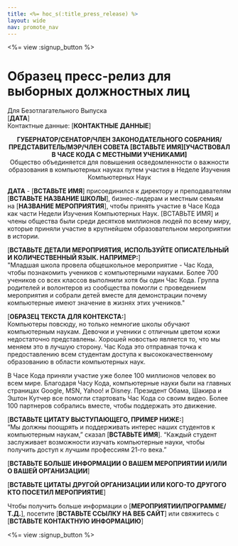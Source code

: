 ```yaml
---
title: <%= hoc_s(:title_press_release) %>
layout: wide
nav: promote_nav
---
```

<%= view :signup_button %>

# Образец пресс-релиз для выборных должностных лиц

Для Безотлагательного Выпуска  
[**ДАТА**]  
Контактные данные: [**КОНТАКТНЫЕ ДАННЫЕ**]  
  

<strong><center>ГУБЕРНАТОР/СЕНАТОР/ЧЛЕН ЗАКОНОДАТЕЛЬНОГО СОБРАНИЯ/ПРЕДСТАВИТЕЛЬ/МЭР/ЧЛЕН СОВЕТА [ВСТАВЬТЕ ИМЯ][УЧАСТВОВАЛ В ЧАСЕ КОДА С МЕСТНЫМИ УЧЕНИКАМИ]</strong>  
Общество объединяется для повышения осведомленности о важности образования в компьютерных науках путем участия в Неделе Изучения Компьютерных Наук</center>   
  


**ДАТА** - [**ВСТАВЬТЕ ИМЯ**] присоединился к директору и преподавателям [**ВСТАВЬТЕ НАЗВАНИЕ ШКОЛЫ**], бизнес-лидерам и местным семьям на [**НАЗВАНИЕ МЕРОПРИЯТИЯ**], чтобы принять участие в Часе Кода как части Недели Изучения Компьютерных Наук. [ВСТАВЬТЕ ИМЯ] и члены общества были среди десятков миллионов людей по всему миру, которые приняли участие в крупнейшем образовательном мероприятии в истории.

[**ВСТАВЬТЕ ДЕТАЛИ МЕРОПРИЯТИЯ, ИСПОЛЬЗУЙТЕ ОПИСАТЕЛЬНЫЙ И КОЛИЧЕСТВЕННЫЙ ЯЗЫК. НАПРИМЕР:**]  
"Младшая школа провела общешкольное мероприятие - Час Кода, чтобы познакомить учеников с компьютерными науками. Более 700 учеников со всех классов выполнили хотя бы один Час Кода. Группа родителей и волонтеров из сообщества помогли с проведением мероприятия и собрали детей вместе для демонстрации почему компьютерные имеют значение в жизнях этих учеников."

[**ОБРАЗЕЦ ТЕКСТА ДЛЯ КОНТЕКСТА:**]  
Компьютеры повсюду, но только немногие школы обучают компьютерным наукам. Девочки и ученики с отличным цветом кожи недостаточно представлены. Хорошей новостью является то, что мы меняем это в лучшую сторону. Час Кода это отправная точка к предоставлению всем студентам доступа к высококачественному образованию в области компьютерных наук.

В Часе Кода приняли участие уже более 100 миллионов человек во всем мире. Благодаря Часу Кода, компьютерные науки были на главных страницах Google, MSN, Yahoo! и Disney. Президент Обама, Шакира и Эштон Кутчер все помогли стартовать Час Кода со своим видео. Более 100 партнеров собрались вместе, чтобы поддержать это движение.

[**ВСТАВЬТЕ ЦИТАТУ ВЫСТУПАЮЩЕГО, ПРИМЕР НИЖЕ:**]  
“Мы должны поощрять и поддерживать интерес наших студентов к компьютерным наукам,” сказал [**ВСТАВЬТЕ ИМЯ**]. “Каждый студент заслуживает возможности изучать компьютерные науки, чтобы получить доступ к лучшим профессиям 21-го века.”

[**ВСТАВЬТЕ БОЛЬШЕ ИНФОРМАЦИИ О ВАШЕМ МЕРОПРИЯТИИ И/ИЛИ О ВАШЕЙ ОРГАНИЗАЦИИ**]

[**ВСТАВЬТЕ ЦИТАТЫ ДРУГОЙ ОРГАНИЗАЦИИ ИЛИ КОГО-ТО ДРУГОГО КТО ПОСЕТИЛ МЕРОПРИЯТИЕ**]

Чтобы получить больше информации о [**МЕРОПРИЯТИИ/ПРОГРАММЕ/Т.Д.**], посетите [**ВСТАВЬТЕ ССЫЛКУ НА ВЕБ САЙТ**] или свяжитесь с [**ВСТАВЬТЕ КОНТАКТНУЮ ИНФОРМАЦИЮ**]

  
  


<%= view :signup_button %>
